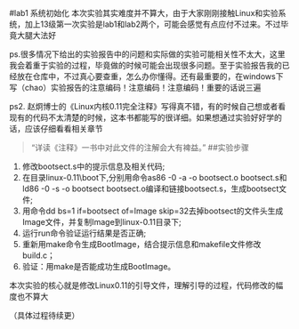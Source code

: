 #lab1 系统初始化
本次实验其实难度并不算大，由于大家刚刚接触Linux和实验系统，加上13级第一次实验是lab1和lab2两个，可能会感觉有点应付不过来。不过毕竟大腿大法好

ps.很多情况下给出的实验报告中的问题和实际做的实验可能相关性不太大，这里我会着重于实验的过程，毕竟做的时候可能会出现很多问题。至于实验报告我的已经放在仓库中，不过真心要查重，怎么办你懂得。还有最重要的，在windows下写（chao）实验报告的注意编码！注意编码！注意编码！重要的话说三遍

ps2. 赵炯博士的《Linux内核0.11完全注释》写得真不错，有的时候自己想或者看现有的代码不太清楚的时候，这本书都能写的很详细。如果想通过实验好好学的话，应该仔细看看相关章节
> “详读《注释》一书中对此文件的注解会大有裨益。”
##实验步骤


1. 修改bootsect.s中的提示信息及相关代码;
2. 在目录linux-0.11\boot下,分别用命令as86 -0 -a -o bootsect.o bootsect.s和ld86 -0 -s -o bootsect bootsect.o编译和链接bootsect.s，生成bootsect文件;
3. 用命令dd bs=1 if=bootsect of=Image skip=32去掉bootsect的文件头生成Image文件，并复制Image到linux-0.11目录下;
4. 运行run命令验证运行结果是否正确;
5. 重新用make命令生成BootImage，结合提示信息和makefile文件修改build.c；
6. 验证：用make是否能成功生成BootImage。

本次实验的核心就是修改Linux0.11的引导文件，理解引导的过程，代码修改的幅度也不算大

（具体过程待续更）